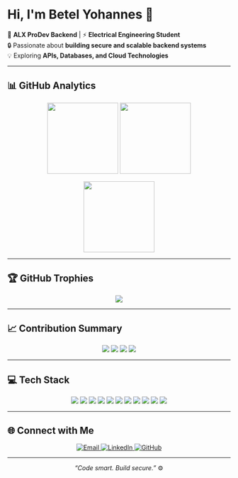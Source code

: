 # Hi, I'm Betel Yohannes 👋  

🚀 **ALX ProDev Backend** | ⚡ **Electrical Engineering Student**  
🔒 Passionate about **building secure and scalable backend systems**  
💡 Exploring **APIs, Databases, and Cloud Technologies**

---

## 📊 GitHub Analytics  

<p align="center">
  <img src="https://github-readme-stats.vercel.app/api?username=benareyo&show_icons=true&theme=tokyonight&hide_border=true" height="160px"/>
  <img src="https://github-readme-streak-stats.herokuapp.com?user=benareyo&theme=tokyonight&hide_border=true" height="160px"/>
</p>

<p align="center">
  <img src="https://github-readme-stats.vercel.app/api/top-langs/?username=benareyo&layout=compact&theme=tokyonight&hide_border=true" height="160px"/>
</p>

---

## 🏆 GitHub Trophies  

<p align="center">
  <img src="https://github-profile-trophy.vercel.app/?username=benareyo&theme=tokyonight&no-frame=true&row=1&column=7"/>
</p>

---


## 📈 Contribution Summary  

<p align="center">
  <img src="https://github-profile-summary-cards.vercel.app/api/cards/profile-details?username=benareyo&theme=tokyonight"/>
  <img src="https://github-profile-summary-cards.vercel.app/api/cards/repos-per-language?username=benareyo&theme=tokyonight"/>
  <img src="https://github-profile-summary-cards.vercel.app/api/cards/most-commit-language?username=benareyo&theme=tokyonight"/>
  <img src="https://github-profile-summary-cards.vercel.app/api/cards/stats?username=benareyo&theme=tokyonight"/>
</p>

---

## 💻 Tech Stack  

<p align="center">
  <img src="https://img.shields.io/badge/Python-3776AB?style=for-the-badge&logo=python&logoColor=white"/>
  <img src="https://img.shields.io/badge/Django-092E20?style=for-the-badge&logo=django&logoColor=white"/>
  <img src="https://img.shields.io/badge/Flask-000000?style=for-the-badge&logo=flask&logoColor=white"/>
  <img src="https://img.shields.io/badge/MySQL-4479A1?style=for-the-badge&logo=mysql&logoColor=white"/>
  <img src="https://img.shields.io/badge/SQLite-003B57?style=for-the-badge&logo=sqlite&logoColor=white"/>
  <img src="https://img.shields.io/badge/Docker-2496ED?style=for-the-badge&logo=docker&logoColor=white"/>
  <img src="https://img.shields.io/badge/Git-F05032?style=for-the-badge&logo=git&logoColor=white"/>
  <img src="https://img.shields.io/badge/Java-007396?style=for-the-badge&logo=java&logoColor=white"/>
  <img src="https://img.shields.io/badge/HTML5-E34F26?style=for-the-badge&logo=html5&logoColor=white"/>
  <img src="https://img.shields.io/badge/CSS3-1572B6?style=for-the-badge&logo=css3&logoColor=white"/>
  <img src="https://img.shields.io/badge/JavaScript-F7DF1E?style=for-the-badge&logo=javascript&logoColor=black"/>
</p>

---

## 🌐 Connect with Me  

<p align="center">
  <a href="mailto:betelyohannes39@gmail.com">
    <img src="https://img.shields.io/badge/Email-D14836?style=for-the-badge&logo=gmail&logoColor=white" alt="Email"/>
  </a>
  <a href="https://linkedin.com/in/betel-yohannes-24aa04320/">
    <img src="https://img.shields.io/badge/LinkedIn-0A66C2?style=for-the-badge&logo=linkedin&logoColor=white" alt="LinkedIn"/>
  </a>
  <a href="https://github.com/benareyo">
    <img src="https://img.shields.io/badge/GitHub-181717?style=for-the-badge&logo=github&logoColor=white" alt="GitHub"/>
  </a>
</p>

---

<p align="center">
  <i>“Code smart. Build secure.”</i> ⚙️
</p>
